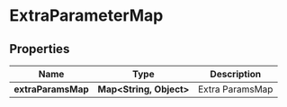 # ExtraParameterMap


## Properties
Name | Type | Description 
------------ | ------------- | ------------- 
**extraParamsMap** | **Map<String, Object>** | Extra ParamsMap




